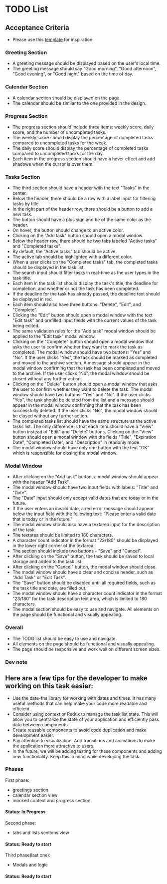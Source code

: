 # TODO List

## Acceptance Criteria

- Please use this [template] for inspiration.

### Greeting Section

- A greeting message should be displayed based on the user's local time.
- The greeting message should say "Good morning", "Good afternoon", "Good evening", or "Good night" based on the time of day.

### Calendar Section

- A calendar section should be displayed on the page.
- The calendar should be similar to the one provided in the design.

### Progress Section

- The progress section should include three items: weekly score, daily score, and the number of uncompleted tasks.
- The weekly score should display the percentage of completed tasks compared to uncompleted tasks for the week.
- The daily score should display the percentage of completed tasks compared to uncompleted tasks for the day.
- Each item in the progress section should have a hover effect and add shadows when the cursor is over them.

### Tasks Section

- The third section should have a header with the text "Tasks" in the center.
- Below the header, there should be a row with a label input for filtering tasks by title.
- In the right part of the header row, there should be a button to add a new task.
- The button should have a plus sign and be of the same color as the header.
- On hover, the button should change to an active color.
- Clicking on the "Add task" button should open a modal window.
- Below the header row, there should be two tabs labeled "Active tasks" and "Completed tasks".
- By default, the "Active tasks" tab should be active.
- The active tab should be highlighted with a different color.
- When a user clicks on the "Completed tasks" tab, the completed tasks should be displayed in the task list.
- The search input should filter tasks in real-time as the user types in the task title.
- Each item in the task list should display the task's title, the deadline for completion, and whether or not the task has been completed.
- If the deadline for the task has already passed, the deadline text should be displayed in red.
- Each item should also have three buttons: "Delete", "Edit", and "Complete".
- Clicking the "Edit" button should open a modal window with the text "Edit task" and prefilled input fields with the current values of the task being edited.
- The same validation rules for the "Add task" modal window should be applied to the "Edit task" modal window.
- Clicking on the "Complete" button should open a modal window that asks the user to confirm whether they want to mark the task as completed. The modal window should have two buttons: "Yes" and "No". If the user clicks "Yes", the task should be marked as completed and moved to the archive section. A message should appear in the modal window confirming that the task has been completed and moved to the archive. If the user clicks "No", the modal window should be closed without any further action.
- Clicking on the "Delete" button should open a modal window that asks the user to confirm whether they want to delete the task. The modal window should have two buttons: "Yes" and "No". If the user clicks "Yes", the task should be deleted from the list and a message should appear in the modal window confirming that the task has been successfully deleted. If the user clicks "No", the modal window should be closed without any further action.
- The completed tasks list should have the same structure as the active tasks list. The only difference is that each item should have a "View" button instead of "Edit" and "Delete" buttons. Clicking on the "View" button should open a modal window with the fields "Title", "Expiration Date", "Completed Date", and "Description" in readonly mode.
- The modal window should have only one button with the text "OK" which is responsible for closing the modal window.

### Modal Window

- After clicking on the "Add task" button, a modal window should appear with the header "Add Task".
- The modal window should have two input fields with labels: "Title" and "Date".
- The "Date" input should only accept valid dates that are today or in the future.
- If the user enters an invalid date, a red error message should appear below the input field with the following text: "Please enter a valid date that is today or in the future."
- The modal window should also have a textarea input for the description of the task.
- The textarea should be limited to 180 characters.
- A character count indicator in the format "23/180" should be displayed in the lower right corner of the textarea.
- The section should include two buttons - "Save" and "Cancel".
- After clicking on the "Save" button, the task should be saved to local storage and added to the task list.
- After clicking on the "Cancel" button, the modal window should close.
- The modal window should have a clear and concise header, such as "Add Task" or "Edit Task".
- The "Save" button should be disabled until all required fields, such as the task title and date, are filled out.
- The modal window should have a character count indicator in the format "23/180" for the task description text area, which is limited to 180 characters.
- The modal section should be easy to use and navigate. All elements on the page should be functional and visually appealing.

### Overall

- The TODO list should be easy to use and navigate.
- All elements on the page should be functional and visually appealing.
- The page should be responsive and work well on different screen sizes.

### Dev note

## Here are a few tips for the developer to make working on this task easier:

- Use the date-fns library for working with dates and times. It has many useful methods that can help make your code more readable and efficient.
- Consider using context or Redux to manage the task list state. This will allow you to centralize the state of your application and efficiently pass data between components.
- Create reusable components to avoid code duplication and make development easier.
- Pay attention to visualization. Add transitions and animations to make the application more attractive to users.
- In the future, we will be adding testing for these components and adding new functionality. Keep this in mind while developing the task.

### Phases 

First phase: 
- greetings section 
- calendar section view 
- mocked context and progress section 

#### Status: In Progress 

Second phase:
- tabs and lists sections view 

#### Status: Ready to start

Third phase(last one): 
- Modals and logic 

#### Status: Ready to start

[template]: <https://www.figma.com/community/file/1199461468787541244>
